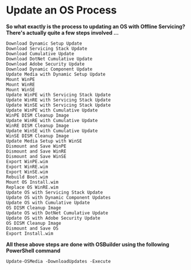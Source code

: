 # Update an OS Process

**So what exactly is the process to updating an OS with Offline Servicing?  There's actually quite a few steps involved ...**

```text
Download Dynamic Setup Update
Download Servicing Stack Update
Download Cumulative Update
Download DotNet Cumulative Update
Download Adobe Security Update
Download Dynamic Component Update
Update Media with Dynamic Setup Update
Mount WinPE
Mount WinRE
Mount WinSE
Update WinPE with Servicing Stack Update
Update WinRE with Servicing Stack Update
Update WinSE with Servicing Stack Update
Update WinPE with Cumulative Update
WinPE DISM Cleanup Image
Update WinRE with Cumulative Update
WinRE DISM Cleanup Image
Update WinSE with Cumulative Update
WinSE DISM Cleanup Image
Update Media Setup with WinSE
Dismount and Save WinPE
Dismount and Save WinRE
Dismount and Save WinSE
Export WinPE.wim
Export WinRE.wim
Export WinSE.wim
Rebuild Boot.wim
Mount OS Install.wim
Replace OS WinRE.wim
Update OS with Servicing Stack Update
Update OS with Dynamic Component Updates
Update OS with Cumulative Update
OS DISM Cleanup Image
Update OS with DotNet Cumulative Update
Update OS with Adobe Security Update
OS DISM Cleanup Image
Dismount and Save OS
Export Install.wim
```

**All these above steps are done with OSBuilder using the following PowerShell command**

```text
Update-OSMedia -DownloadUpdates -Execute
```

